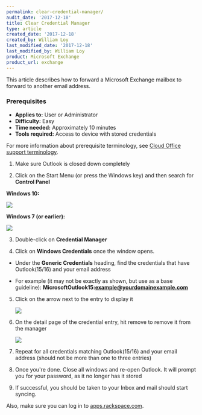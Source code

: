 ```yaml
---
permalink: clear-credential-manager/
audit_date: '2017-12-18'
title: Clear Credential Manager
type: article
created_date: '2017-12-18'
created_by: William Loy
last_modified_date: '2017-12-18'
last_modified_by: William Loy
product: Microsoft Exchange
product_url: exchange
---
```


This article describes how to forward a Microsoft Exchange mailbox to forward to another email address.


### Prerequisites

- **Applies to:** User or Administrator
- **Difficulty:** Easy
- **Time needed:** Approximately 10 minutes
- **Tools required:** Access to device with stored credentials

For more information about prerequisite terminology, see [Cloud Office support terminology](/how-to/cloud-office-support-terminology).

1. Make sure Outlook is closed down completely

2. Click on the Start Menu (or press the Windows key) and then search for **Control Panel**

**Windows 10:**


  <img src="{% asset_path exchange/clear-credential-manager/win10_start_menu.png %}"/>

**Windows 7 (or earlier):**


  <img src="{% asset_path exchange/clear-credential-manager/win7_start_menu.png %}"/>



3. Double-click on **Credential Manager**</li>

4. Click on **Windows Credentials** once the window opens.

  - Under the **Generic Credentials** heading, find the credentials that have Outlook(15/16) and your email address

  - For example (it may not be exactly as shown, but use as a base guideline): **MicrosoftOutlook15:example@yourdomainexample.com**

5. Click on the arrow next to the entry to display it


   <img src="{% asset_path exchange/clear-credential-manager/CredentialManager.png %}"/>

6. On the detail page of the credential entry, hit remove to remove it from the manager

    <img src="{% asset_path exchange/clear-credential-manager/CredentialManagerDetail.png %}"/>

7. Repeat for all credentials matching Outlook(15/16) and your email address (should not be more than one to three entries)

8. Once you're done. Close all windows and re-open Outlook. It will prompt you for your password, as it no longer has it stored

9. If successful, you should be taken to your Inbox and mail should start syncing.

Also, make sure you can log in to [apps.rackspace.com](https://apps.rackspace.com/index.php).
